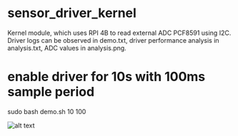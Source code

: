 # sensor_driver_kernel
Kernel module, which uses RPI 4B to read external ADC PCF8591 using I2C. Driver logs can be observed in demo.txt, driver performance analysis in analysis.txt, ADC values in analysis.png.

# enable driver for 10s with 100ms sample period
sudo bash demo.sh 10 100

![alt text](https://github.com/arvtom/sensor_driver_kernel/blob/main/demo.png?raw=true)

